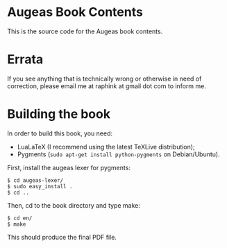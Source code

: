Augeas Book Contents
=====================

This is the source code for the Augeas book contents.

Errata
======
If you see anything that is technically wrong or otherwise in need of correction,
please email me at raphink at gmail dot com to inform me.


Building the book
=================

In order to build this book, you need:
 
* LuaLaTeX (I recommend using the latest TeXLive distribution);
* Pygments (``sudo apt-get install python-pygments`` on Debian/Ubuntu).


First, install the augeas lexer for pygments:

    $ cd augeas-lexer/
    $ sudo easy_install .
    $ cd ..

Then, cd to the book directory and type make:

    $ cd en/
    $ make

This should produce the final PDF file.


